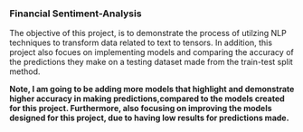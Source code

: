 ### Financial Sentiment-Analysis

The objective of this project, is to demonstrate the process of utilzing NLP techniques to transform data related to text to tensors. In addition, this project also focues on implementing models and comparing the accuracy of the predictions they make on a testing dataset made from the train-test split method. 

**Note, I am going to be adding more models that highlight and demonstrate higher accuracy in making predictions,compared to the models created for this project. Furthermore, also focusing on improving the models designed for this project, due to having low results for predictions made.** 
